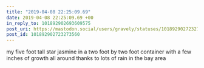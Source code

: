 ```yaml
---
title: "2019-04-08 22:25:09.69"
date: 2019-04-08 22:25:09.69 +00
in_reply_to: 101892902693609575
post_uri: https://mastodon.social/users/gravely/statuses/101892902723273560
post_id: 101892902723273560
---
```

my five foot tall star jasmine in a two foot by two foot container with a few inches of growth all around thanks to lots of rain in the bay area



